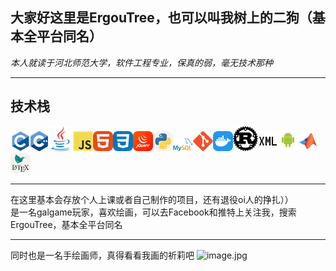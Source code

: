 ## 大家好这里是ErgouTree，也可以叫我树上的二狗（基本全平台同名）
*本人就读于河北师范大学，软件工程专业，保真的弱，毫无技术那种*

<!DOCTYPE html>
<html lang="en">

<body>
  <div id="info-container">
    <p id="greeting"></p>
    <p id="time"></p>
    <p id="ip-address"></p>
    <p id="browser-info"></p>
    <p id="system-info"></p>
  </div>
  <script>
    // 获取当前时间并显示
    function displayTime() {
      const now = new Date();
      const hours = now.getHours();
      const minutes = now.getMinutes();
      const seconds = now.getSeconds();
      const timeString = `${hours}:${minutes}:${seconds}`;
      document.getElementById('time').innerHTML = `当前时间：${timeString}`;
    }
    // 尝试获取IP地址（注意：实际中可能因浏览器限制获取不到准确的，这里只是尝试）
    async function getIPAddress() {
      try {
        const response = await fetch('https://api.ipify.org?format=json');
        const data = await response.json();
        document.getElementById('ip-address').innerHTML = `IP地址：${data.ip}`;
      } catch (error) {
        document.getElementById('ip-address').innerHTML = '好神秘，我不知道你的地址';
      }
    }
    // 获取浏览器信息
    function getBrowserInfo() {
      const userAgent = navigator.userAgent;
      let browserName;
      if (userAgent.indexOf('Firefox') > -1) {
        browserName = 'Firefox';
      } else if (userAgent.indexOf('Chrome') > -1) {
        browserName = 'Chrome';
      } else if (userAgent.indexOf('Safari') > -1) {
        browserName = 'Safari';
      } else {
        browserName = '其他浏览器';
      }
      document.getElementById('browser-info').innerHTML = `浏览器：${browserName}`;
    }
    // 获取操作系统信息
    function getSystemInfo() {
      const userAgent = navigator.userAgent;
      let osName;
      if (userAgent.indexOf('Windows') > -1) {
        osName = 'Windows';
      } else if (userAgent.indexOf('Mac') > -1) {
        osName = 'Mac OS';
      } else if (userAgent.indexOf('Linux') > -1) {
        osName = 'Linux';
      } else if (userAgent.indexOf('Android') > -1) {
        osName = 'Android';
      } else if (userAgent.indexOf('iOS') > -1) {
        osName = 'iOS';
      } else {
        osName = '其他操作系统';
      }
      document.getElementById('system-info').innerHTML = `操作系统：${osName}`;
    }
    // 根据不同时间显示不同问候语
    function setGreeting() {
      const now = new Date();
      const hours = now.getHours();
      let greeting;
      if (hours >= 5 && hours < 12) {
        greeting = '早上好！';
      } else if (hours >= 12 && hours < 18) {
        greeting = '下午好！';
      } else if (hours >= 18 && hours < 24) {
        greeting = '晚上好！';
      } else {
        greeting = '凌晨好！';
      }
      document.getElementById('greeting').innerHTML = greeting;
    }
    // 页面加载完成后执行函数获取并显示信息
    window.onload = function () {
      displayTime();
      getIPAddress();
      getBrowserInfo();
      getSystemInfo();
      setGreeting();
    };
  </script>
</body>

</html>

***
## 技术栈
![imgae.png](pic/DeviconC.png)![imgae.png](pic/LogosCPlusplus.png)![image.png](pic/DeviconJava.png)![image.png](pic/DeviconJavascript.png)![image.png](pic/SkillIconsHtml.png)![image.png](pic/SkillIconsCss.png)![image.png](pic/SkillIconsJquery.png)![image.png](pic/SkillIconsPythonLight.png)![image.png](pic/LogosMysql.png)![image.png](pic/DeviconGit.png)![image.png](pic/SkillIconsDocker.png)![image.png](pic/DeviconPlainRust.png)![image.png](pic/CarbonXml.png)![image.png](pic/DeviconAndroidWordmark.png)![image.png](pic/DeviconMatlab.png)![image.png](pic/SkillIconsLatexLight.png)
***
在这里基本会存放个人上课或者自己制作的项目，还有退役oi人的挣扎））  
是一名galgame玩家，喜欢绘画，可以去Facebook和推特上关注我，搜索ErgouTree，基本全平台同名
***
同时也是一名手绘画师，真得看看我画的祈莉吧
![image.jpg](pic/111.jpg)  
